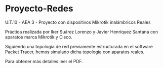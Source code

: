 # Proyecto-Redes
U.T.10 - AEA 3 - Proyecto con dispositivos Mikrotik inalámbricos Reales

Práctica realizada por Iker Suárez Lorenzo y Javier Henríquez Santana con aparatos marca Mikrotik y Cisco.

Siguiendo una topología de red previamente estructurada en el software Packet Tracer, hemos simulado dicha topología con aparatos reales.

Para obtener más detalles leer el PDF.
